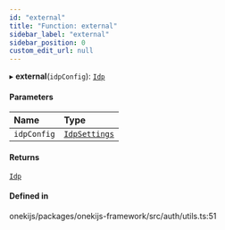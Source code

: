 ```yaml
---
id: "external"
title: "Function: external"
sidebar_label: "external"
sidebar_position: 0
custom_edit_url: null
---
```


▸ **external**(`idpConfig`): [`Idp`](../interfaces/Idp.md)

#### Parameters

| Name | Type |
| :------ | :------ |
| `idpConfig` | [`IdpSettings`](../interfaces/IdpSettings.md) |

#### Returns

[`Idp`](../interfaces/Idp.md)

#### Defined in

onekijs/packages/onekijs-framework/src/auth/utils.ts:51
